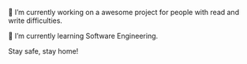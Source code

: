 🔭 I’m currently working on a awesome project for people with read and write difficulties.

🌱 I’m currently learning Software Engineering.

Stay safe, stay home!
